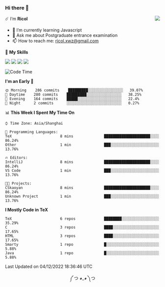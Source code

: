 ### Hi there 👋

<a href="#">
  <img align="right" src="https://github-readme-stats.vercel.app/api?username=Ricolxwz&count_private=true&show_icons=true&theme=prussian" />
</a>

☄️ I‘m **Ricol**

- 🌱 I’m currently learning Javascript
- 💬 Ask me about Postgraduate entrance examination
- 📫 How to reach me: ricol.xwz@gmail.com

🌟 **My Skills**

![](https://img.shields.io/badge/-Git-000000?style=flat-square&logo=git&logoColor=fff)
![](https://img.shields.io/badge/-C-3e74a2?style=flat-square&logo=C&logoColor=fff)
![](https://img.shields.io/badge/-Python-4fc08d?style=flat-square&logo=python&logoColor=fff)
![](https://img.shields.io/badge/-java-ffa500?style=flat-square&logo=java&logoColor=fff)

<!--START_SECTION:waka-->
![Code Time](http://img.shields.io/badge/Code%20Time-389%20hrs%2030%20mins-blue)

**I'm an Early 🐤** 

```text
🌞 Morning    286 commits    █████████░░░░░░░░░░░░░░░░   39.07% 
🌆 Daytime    280 commits    █████████░░░░░░░░░░░░░░░░   38.25% 
🌃 Evening    164 commits    █████░░░░░░░░░░░░░░░░░░░░   22.4% 
🌙 Night      2 commits      ░░░░░░░░░░░░░░░░░░░░░░░░░   0.27%

```


📊 **This Week I Spent My Time On** 

```text
⌚︎ Time Zone: Asia/Shanghai

💬 Programming Languages: 
TeX                      8 mins              █████████████████████░░░░   86.24% 
Other                    1 min               ███░░░░░░░░░░░░░░░░░░░░░░   13.76%

🔥 Editors: 
IntelliJ                 8 mins              █████████████████████░░░░   86.24% 
VS Code                  1 min               ███░░░░░░░░░░░░░░░░░░░░░░   13.76%

🐱‍💻 Projects: 
CSkaoyan                 8 mins              █████████████████████░░░░   86.24% 
Unknown Project          1 min               ███░░░░░░░░░░░░░░░░░░░░░░   13.76%

```

**I Mostly Code in TeX** 

```text
TeX                      6 repos             ████████░░░░░░░░░░░░░░░░░   35.29% 
C                        3 repos             ████░░░░░░░░░░░░░░░░░░░░░   17.65% 
HTML                     3 repos             ████░░░░░░░░░░░░░░░░░░░░░   17.65% 
Smarty                   1 repo              █░░░░░░░░░░░░░░░░░░░░░░░░   5.88% 
Java                     1 repo              █░░░░░░░░░░░░░░░░░░░░░░░░   5.88%

```



 Last Updated on 04/12/2022 18:36:46 UTC
<!--END_SECTION:waka-->

<div align="center">
༼ つ ◕_◕ ༽つ
</div>
